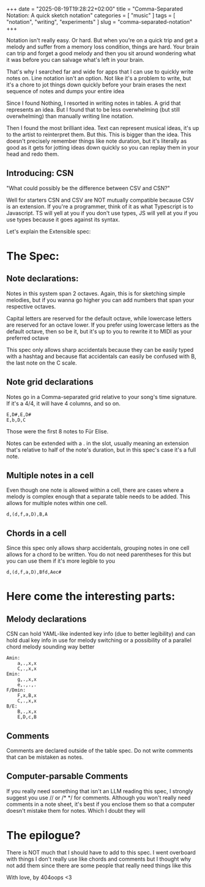 +++
date = "2025-08-19T19:28:22+02:00"
title = "Comma-Separated Notation: A quick sketch notation"
categories = [ "music" ]
tags = [ "notation", "writing", "experiments" ]
slug = "comma-separated-notation"
+++

Notation isn't really easy. Or hard. But when you're on a quick trip and get a melody and suffer from a memory loss condition, things are hard. Your brain can trip and forget a good melody and then you sit around wondering what it was before you can salvage what's left in your brain.

That's why I searched far and wide for apps that I can use to quickly write notes on. Line notation isn't an option. Not like it's a problem to write, but it's a chore to jot things down quickly before your brain erases the next sequence of notes and dumps your entire idea

Since I found Nothing, I resorted in writing notes in tables. A grid that represents an idea. But I found that to be less overwhelming (but still overwhelming) than manually writing line notation.

Then I found the most brilliant idea. Text can represent musical ideas, it's up to the artist to reinterpret them. But this. This is bigger than the idea. This doesn't precisely remember things like note duration, but it's literally as good as it gets for jotting ideas down quickly so you can replay them in your head and redo them.

## Introducing: CSN

"What could possibly be the difference between CSV and CSN?"

Well for starters CSN and CSV are NOT mutually compatible because CSV is an extension. If you're a programmer, think of it as what Typescript is to Javascript. TS will yell at you if you don't use types, JS will yell at you if you use types because it goes against its syntax.

Let's explain the Extensible spec:

# The Spec:

## Note declarations:

Notes in this system span 2 octaves. Again, this is for sketching simple melodies, but if you wanna go higher you can add numbers that span your respective octaves.

Capital letters are reserved for the default octave, while lowercase letters are reserved for an octave lower. If you prefer using lowercase letters as the default octave, then so be it, but it's up to you to rewrite it to MIDI as your preferred octave

This spec only allows sharp accidentals because they can be easily typed with a hashtag and because flat accidentals can easily be confused with B, the last note on the C scale.

## Note grid declarations

Notes go in a Comma-separated grid relative to your song's time signature. If it's a 4/4, it will have 4 columns, and so on.

```
E,D#,E,D#
E,b,D,C
```

Those were the first 8 notes to Für Elise.

Notes can be extended with a . in the slot, usually meaning an extension that's relative to half of the note's duration, but in this spec's case it's a full note.

## Multiple notes in a cell

Even though one note is allowed within a cell, there are cases where a melody is complex enough that a separate table needs to be added. This allows for multiple notes within one cell.

```
d,(d,f,a,D),B,A
```

## Chords in a cell

Since this spec only allows sharp accidentals, grouping notes in one cell allows for a chord to be written. You do not need parentheses for this but you can use them if it's more legible to you

```
d,(d,f,a,D),Bfd,Aec#
```

# Here come the interesting parts:

## Melody declarations

CSN can hold YAML-like indented key info (due to better legibility) and can hold dual key info in use for melody switching or a possibility of a parallel chord melody sounding way better

```
Amin:
	a,.,x,x
	C,.,x,x
Emin:
	g,.,x,x
	e,.,.,.
F/Dmin:
	F,x,B,x
	C,.,x,x
B/E:
	B,.,x,x
	E,D,c,B
```

## Comments

Comments are declared outside of the table spec. Do not write comments that can be mistaken as notes.

## Computer-parsable Comments

If you really need something that isn't an LLM reading this spec, I strongly suggest you use // or /\* \*/ for comments. Although you won't really need comments in a note sheet, it's best if you enclose them so that a computer doesn't mistake them for notes. Which I doubt they will

# The epilogue?

There is NOT much that I should have to add to this spec. I went overboard with things I don't really use like chords and comments but I thought why not add them since there are some people that really need things like this

With love, by 404oops <3

